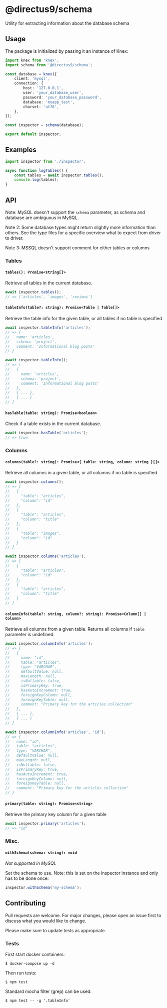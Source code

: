 # @directus9/schema

Utility for extracting information about the database schema

## Usage

The package is initialized by passing it an instance of Knex:

```ts
import knex from 'knex';
import schema from '@directus9/schema';

const database = knex({
	client: 'mysql',
	connection: {
		host: '127.0.0.1',
		user: 'your_database_user',
		password: 'your_database_password',
		database: 'myapp_test',
		charset: 'utf8',
	},
});

const inspector = schema(database);

export default inspector;
```

## Examples

```ts
import inspector from './inspector';

async function logTables() {
	const tables = await inspector.tables();
	console.log(tables);
}
```

## API

Note: MySQL doesn't support the `schema` parameter, as schema and database are ambiguous in MySQL.

Note 2: Some database types might return slightly more information than others. See the type files for a specific
overview what to expect from driver to driver.

Note 3: MSSQL doesn't support comment for either tables or columns

### Tables

#### `tables(): Promise<string[]>`

Retrieve all tables in the current database.

```ts
await inspector.tables();
// => ['articles', 'images', 'reviews']
```

#### `tableInfo(table?: string): Promise<Table | Table[]>`

Retrieve the table info for the given table, or all tables if no table is specified

```ts
await inspector.tableInfo('articles');
// => {
//   name: 'articles',
//   schema: 'project',
//   comment: 'Informational blog posts'
// }

await inspector.tableInfo();
// => [
//   {
//     name: 'articles',
//     schema: 'project',
//     comment: 'Informational blog posts'
//   },
//   { ... },
//   { ... }
// ]
```

#### `hasTable(table: string): Promise<boolean>`

Check if a table exists in the current database.

```ts
await inspector.hasTable('articles');
// => true
```

### Columns

#### `columns(table?: string): Promise<{ table: string, column: string }[]>`

Retrieve all columns in a given table, or all columns if no table is specified

```ts
await inspector.columns();
// => [
//   {
//     "table": "articles",
//     "column": "id"
//   },
//   {
//     "table": "articles",
//     "column": "title"
//   },
//   {
//     "table": "images",
//     "column": "id"
//   }
// ]

await inspector.columns('articles');
// => [
//   {
//     "table": "articles",
//     "column": "id"
//   },
//   {
//     "table": "articles",
//     "column": "title"
//   }
// ]
```

#### `columnInfo(table?: string, column?: string): Promise<Column[] | Column>`

Retrieve all columns from a given table. Returns all columns if `table` parameter is undefined.

```ts
await inspector.columnInfo('articles');
// => [
//   {
//     name: "id",
//     table: "articles",
//     type: "VARCHAR",
//     defaultValue: null,
//     maxLength: null,
//     isNullable: false,
//     isPrimaryKey: true,
//     hasAutoIncrement: true,
//     foreignKeyColumn: null,
//     foreignKeyTable: null,
//     comment: "Primary key for the articles collection"
//   },
//   { ... },
//   { ... }
// ]

await inspector.columnInfo('articles', 'id');
// => {
//   name: "id",
//   table: "articles",
//   type: "VARCHAR",
//   defaultValue: null,
//   maxLength: null,
//   isNullable: false,
//   isPrimaryKey: true,
//   hasAutoIncrement: true,
//   foreignKeyColumn: null,
//   foreignKeyTable: null,
//   comment: "Primary key for the articles collection"
// }
```

#### `primary(table: string): Promise<string>`

Retrieve the primary key column for a given table

```ts
await inspector.primary('articles');
// => "id"
```

### Misc.

#### `withSchema(schema: string): void`

_Not supported in MySQL_

Set the schema to use. Note: this is set on the inspector instance and only has to be done once:

```ts
inspector.withSchema('my-schema');
```

## Contributing

Pull requests are welcome. For major changes, please open an issue first to discuss what you would like to change.

Please make sure to update tests as appropriate.

### Tests

First start docker containers:

```shell
$ docker-compose up -d
```

Then run tests:

```shell
$ npm test
```

Standard mocha filter (grep) can be used:

```shell
$ npm test -- -g '.tableInfo'
```
